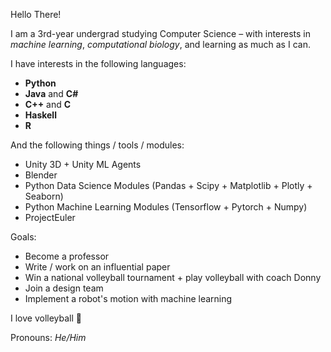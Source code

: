 Hello There!

I am a 3rd-year undergrad studying Computer Science – with interests in _machine learning_, _computational biology_, and learning as much as I can.

I have interests in the following languages:
- **Python**
- **Java** and **C#**
- **C++** and **C**
- **Haskell**
- **R**

And the following things / tools / modules:
- Unity 3D + Unity ML Agents
- Blender
- Python Data Science Modules (Pandas + Scipy + Matplotlib + Plotly + Seaborn)
- Python Machine Learning Modules (Tensorflow + Pytorch + Numpy)
- ProjectEuler

Goals:
- Become a professor
- Write / work on an influential paper
- Win a national volleyball tournament + play volleyball with coach Donny
- Join a design team
- Implement a robot's motion with machine learning 

I love volleyball 🏐

Pronouns: *He/Him*
